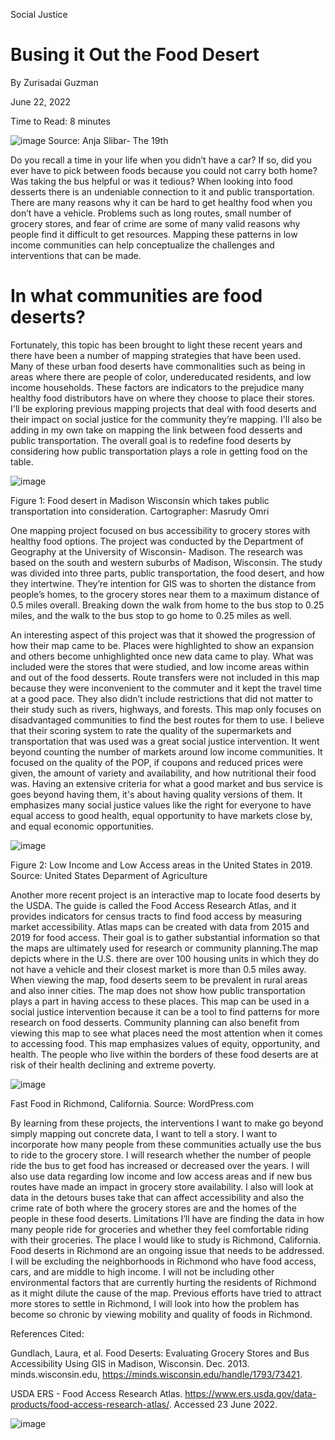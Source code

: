 Social Justice
# Busing it Out the Food Desert

By Zurisadai Guzman

June 22, 2022

Time to Read: 8 minutes



![image](https://user-images.githubusercontent.com/108047450/175227632-f55e09c8-352f-4a3e-998a-e4cc93f356a8.gif)
Source: Anja Slibar- The 19th

  Do you recall a time in your life when you didn’t have a car? If so, did you ever have to pick between foods because you could not carry both home? Was taking the bus helpful or was it tedious? When looking into food desserts there is an undeniable connection to it and public transportation. There are many reasons why it can be hard to get healthy food when you don’t have a vehicle. Problems such as long routes, small number of grocery stores, and fear of crime are some of many valid reasons why people find it difficult to get resources. Mapping these patterns in low income communities can help conceptualize the challenges and interventions that can be made.  


# In what communities are food deserts? 

  Fortunately, this topic has been brought to light these recent years and there have been a number of mapping strategies that have been used. Many of these urban food deserts have commonalities such as being in areas where there are people of color, undereducated residents, and low income households. These factors are indicators to the prejudice many healthy food distributors have on where they choose to place their stores. I'll be exploring previous mapping projects that deal with food deserts and their impact on social justice for the community they’re mapping. I'll also be adding in my own take on mapping the link between food desserts and public transportation. The overall goal is to redefine food deserts by considering how public transportation plays a role in getting food on the table. 


 
![image](https://user-images.githubusercontent.com/108047450/175221955-2506de54-93de-42f7-b78e-1456dffbc23c.jpeg)

Figure 1: Food desert in Madison Wisconsin which takes public transportation into consideration. Cartographer: Masrudy Omri


   One mapping project focused on bus accessibility to grocery stores with healthy food options. The project was conducted by the Department of Geography at the University of Wisconsin- Madison. The research was based on the south and western suburbs of Madison, Wisconsin. The study was divided into three parts, public transportation, the food desert, and how they intertwine. They’re intention for GIS was to shorten the distance from people’s homes, to the grocery stores near them to a maximum distance of 0.5 miles overall. Breaking down the walk from home to the bus stop to 0.25 miles, and the walk to the bus stop to go home to 0.25 miles as well.
   
   An interesting aspect of this project was that it showed the progression of how their map came to be. Places were highlighted to show an expansion and others become unhighlighted once new data came to play. What was included were the stores that were studied, and low income areas within and out of the food desserts. Route transfers were not included in this map because they were inconvenient to the commuter and it kept the travel time at a good pace. They also didn’t include restrictions that did not matter to their study such as rivers, highways, and forests. This map only focuses on disadvantaged communities to find the best routes for them to use. I believe that their scoring system to rate the quality of the supermarkets and transportation that was used was a great social justice intervention. It went beyond counting the number of markets around low income communities. It focused on the quality of the POP, if coupons and reduced prices were given, the amount of variety and availability, and how nutritional their food was. Having an extensive criteria for what a good market and bus service is goes beyond having them, it's about having quality versions of them. It emphasizes many social justice values like the right for everyone to have equal access to good health, equal opportunity to have markets close by, and equal economic opportunities. 



![image](https://user-images.githubusercontent.com/108047450/175228411-2d419887-f70e-4f8c-986f-0788c13750ef.jpeg)

Figure 2: Low Income and Low Access areas in the United States in 2019. Source: United States Deparment of Agriculture 


  Another more recent project is an interactive map to locate food deserts by the USDA. The guide is called the Food Access Research Atlas, and it provides indicators for census tracts to find food access by measuring market accessibility. Atlas maps can be created with data from 2015 and 2019 for food access. Their goal is to gather substantial information so that the maps are ultimately used for research or community planning.The map depicts where in the U.S. there are over 100 housing units in which they do not have a vehicle and their closest market is more than 0.5 miles away. When viewing the map, food deserts seem to be prevalent in rural areas and also inner cities.
  The map does not show how public transportation plays a part in having access to these places. This map can be used in a social justice intervention because it can be a tool to find patterns for more research on food desserts. Community planning can also benefit from viewing this map to see what places need the most attention when it comes to accessing food. This map emphasizes values of equity, opportunity, and health. The people who live within the borders of these food deserts are at risk of their health declining and extreme poverty. 
  


![image](https://user-images.githubusercontent.com/108047450/175223584-a3760625-9464-486b-8b2a-3ff6832420a3.jpeg)

Fast Food in Richmond, California. Source: WordPress.com 


  By learning from these projects, the interventions I want to make go beyond simply mapping out concrete data, I want to tell a story. I want to incorporate how many people from these communities actually use the bus to ride to the grocery store. I will research whether the number of people ride the bus to get food has increased or decreased over the years. I will also use data regarding low income and low access areas and if new bus routes have made an impact in grocery store availability. I also will look at data in the detours buses take that can affect accessibility and also the crime rate of both where the grocery stores are and the homes of the people in these food deserts. Limitations I’ll have are finding the data in how many people ride for groceries and whether they feel comfortable riding with their groceries. The place I would like to study is Richmond, California. Food deserts in Richmond are an ongoing issue that needs to be addressed. I will be excluding the neighborhoods in Richmond who have food access, cars, and are middle to high income. I will not be including other environmental factors that are currently hurting the residents of Richmond as it might dilute the cause of the map. Previous efforts have tried to attract more stores to settle in Richmond, I will look into how the problem has become so chronic by viewing mobility and quality of foods in Richmond. 











References Cited: 

Gundlach, Laura, et al. Food Deserts: Evaluating Grocery Stores and Bus Accessibility Using GIS in Madison, Wisconsin. Dec. 2013. minds.wisconsin.edu, https://minds.wisconsin.edu/handle/1793/73421.


USDA ERS - Food Access Research Atlas. https://www.ers.usda.gov/data-products/food-access-research-atlas/. Accessed 23 June 2022.

![image](https://user-images.githubusercontent.com/108047450/175230993-209d0bf2-c365-47ba-a0b2-03aecebd1afd.gif)



